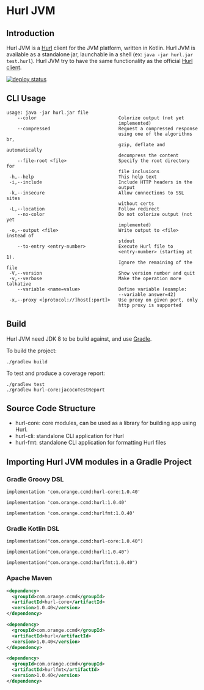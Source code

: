 # Hurl JVM

## Introduction

Hurl JVM is a [Hurl](https://hurl.dev) client for the JVM platform, written in Kotlin. 
Hurl JVM is available as a standalone jar, launchable in a shell (ex: `java -jar hurl.jar test.hurl`).
Hurl JVM try to have the same functionality as the official [Hurl client](https://github.com/Orange-OpenSource/hurl).

[![deploy status](https://travis-ci.org/Orange-OpenSource/hurl-jvm.svg?branch=master)](https://travis-ci.org/Orange-OpenSource/hurl-jvm/)


## CLI Usage

```
usage: java -jar hurl.jar file
    --color                              Colorize output (not yet
                                         implemented)
    --compressed                         Request a compressed response
                                         using one of the algorithms br,
                                         gzip, deflate and automatically
                                         decompress the content
    --file-root <file>                   Specify the root directory for
                                         file inclusions
 -h,--help                               This help text
 -i,--include                            Include HTTP headers in the
                                         output
 -k,--insecure                           Allow connections to SSL sites
                                         without certs
 -L,--location                           Follow redirect
    --no-color                           Do not colorize output (not yet
                                         implemented)
 -o,--output <file>                      Write output to <file> instead of
                                         stdout
    --to-entry <entry-number>            Execute Hurl file to
                                         <entry-number> (starting at 1).
                                         Ignore the remaining of the file
 -V,--version                            Show version number and quit
 -v,--verbose                            Make the operation more talkative
    --variable <name=value>              Define variable (example:
                                         --variable answer=42)
 -x,--proxy <[protocol://]host[:port]>   Use proxy on given port, only
                                         http proxy is supported
```

## Build

Hurl JVM need JDK 8 to be build against, and use [Gradle](https://gradle.org).

To build the project:

```
./gradlew build
```

To test and produce a coverage report:

```
./gradlew test
./gradlew hurl-core:jacocoTestReport
```


## Source Code Structure

- hurl-core: core modules, can be used as a library for building app using Hurl.
- hurl-cli: standalone CLI application for Hurl
- hurl-fmt: standalone CLI application for formatting Hurl files 

## Importing Hurl JVM modules in a Gradle Project  

### Gradle Groovy DSL

```
implementation 'com.orange.ccmd:hurl-core:1.0.40'
```

```
implementation 'com.orange.ccmd:hurl:1.0.40'
```

```
implementation 'com.orange.ccmd:hurlfmt:1.0.40'
```

### Gradle Kotlin DSL

```
implementation("com.orange.ccmd:hurl-core:1.0.40")
```

```
implementation("com.orange.ccmd:hurl:1.0.40")
```

```
implementation("com.orange.ccmd:hurlfmt:1.0.40")
```

### Apache Maven

```xml
<dependency>
  <groupId>com.orange.ccmd</groupId>
  <artifactId>hurl-core</artifactId>
  <version>1.0.40</version>
</dependency>
```

```xml
<dependency>
  <groupId>com.orange.ccmd</groupId>
  <artifactId>hurl</artifactId>
  <version>1.0.40</version>
</dependency>
```

```xml
<dependency>
  <groupId>com.orange.ccmd</groupId>
  <artifactId>hurlfmt</artifactId>
  <version>1.0.40</version>
</dependency>
```
